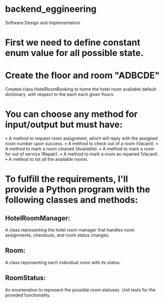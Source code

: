 # backend_eggineering
Software Design and Implementation

# First we need to define constant enum value for all possible state. 

# Create the floor and room "ADBCDE"
Created class HotelRoomBooking to home the hotel room available default dictionary. with respect to the each each given floors 


# You can choose any method for input/output but must have:
• A method to request room assignment, which will reply with the assigned room number upon
success.
• A method to check out of a room (Vacant).
• A method to mark a room cleaned (Available).
• A method to mark a room for out of service (Repair).
• A method to mark a room as repaired (Vacant).
• A method to list all the available rooms.



# To fulfill the requirements, I'll provide a Python program with the following classes and methods:
## HotelRoomManager: 
A class representing the hotel room manager that handles room assignments, checkouts, and room status changes.
## Room:
A class representing each individual room with its status.
## RoomStatus: 
An enumeration to represent the possible room statuses.
Unit tests for the provided functionality.


